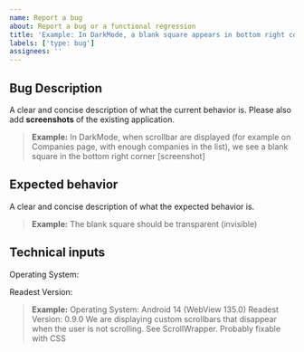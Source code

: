 ```yaml
---
name: Report a bug
about: Report a bug or a functional regression
title: 'Example: In DarkMode, a blank square appears in bottom right corner while scrolling'
labels: ['type: bug']
assignees: ''
---
```


## Bug Description

A clear and concise description of what the current behavior is.
Please also add **screenshots** of the existing application.

> **Example:**
> In DarkMode, when scrollbar are displayed (for example on Companies page, with enough companies in the list), we see a blank square in the bottom right corner
> [screenshot]

## Expected behavior

A clear and concise description of what the expected behavior is.

> **Example:**
> The blank square should be transparent (invisible)

## Technical inputs

Operating System:

Readest Version:

> **Example:**
> Operating System: Android 14 (WebView 135.0)
> Readest Version: 0.9.0
> We are displaying custom scrollbars that disappear when the user is not scrolling. See ScrollWrapper.
> Probably fixable with CSS
